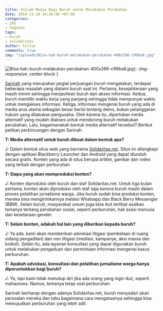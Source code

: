 ```yaml
---
title: Inilah Media Bagi Buruh untuk Melakukan Perubahan
date: 2014-11-18 14:26:00 +07:00
categories:
- CMS
- Gagasan
tags:
- buruh
- solidaritas
author: hillun
comments: true
img: "/uploads/Bisa-kah-buruh-melakukan-perubahan-400x266-c99ba8.jpg"
---
```


![Bisa-kah-buruh-melakukan-perubahan-400x266-c99ba8.jpg](/uploads/Bisa-kah-buruh-melakukan-perubahan-400x266-c99ba8.jpg){: .img-responsive .center-block }

[Sarinah](http://ciptamedia.org/sarinah/) yang merupakan pegiat perjuangan buruh mengatakan, terdapat beberapa masalah yang dialami buruh saat ini. Pertama, kesejahteraan yang masih minim sehingga menjauhkan buruh dari akses informasi. Kedua, buruh memiliki waktu kerja yang panjang sehingga tidak mempunyai waktu untuk mengakses informasi. Ketiga, informasi mengenai buruh  yang ada di media arus utama sebagian besar berisi tentang demo, bukan pelanggaran hukum yang dilakukan pengusaha. Oleh karena itu, diperlukan media alternatif yang mudah diakses untuk mendorong buruh melakukan perubahan. Lalu, bagaimanakah bentuk media alternatif tersebut? Berikut petikan perbincangan dengan Sarinah.

**T: Media alternatif untuk buruh dibuat dalam bentuk apa?**

J: Dalam bentuk situs web yang bernama [Solidaritas.net](http://solidaritas.net/). Situs ini dilengkapi dengan aplikasi Blackberry Launcher dan Android yang dapat diunduh secara gratis. Konten yang ada di situs berupa artikel, gambar dan video yang terkait dengan perburuhan

**T: Siapa yang akan memproduksi konten?**

J: Konten diproduksi oleh buruh dan staf Solidaritas.net. Untuk tiga bulan pertama, konten akan diproduksi oleh staf saja karena buruh masih dalam proses pelatihan jurnalisme warga. Jika buruh sudah bisa produksi konten, mereka bisa mengirimkannya melalui Whatsapp dan Black Berry Messenger (BBM). Selain buruh, masyarakat umum juga bisa ikut terlibat asalkan temanya tentang perubahan sosial, seperti perburuhan, hak asasi manusia dan kesetaraan gender.

**T: Selain konten, adakah hal lain yang diberikan kepada buruh?**

J: Ya ada, kami akan memberikan advokasi litigasi (pembelaan di ruang sidang pengadilan) dan non litigasi (mediasi, kampanye, aksi massa dan boikot). Selain itu, ada  layanan konsultasi yang dapat digunakan buruh untuk melakukan pengaduan dan permintaan informasi mengenai kasus perburuhan.

**T: Apakah advokasi, konsultasi dan pelatihan jurnalisme warga hanya diperuntukkan bagi buruh?**

J: Ya, tapi kami tidak menutup diri jika ada orang yang ingin ikut, seperti mahasiswa. Namun, temanya tetap soal perburuhan.

Sarinah berharap dengan adanya Solidaritas.net, buruh menyadari akan persoalan mereka dan tahu bagaimana cara mengatasinya sehingga bisa mewujudkan perburuhan yang lebih adil.